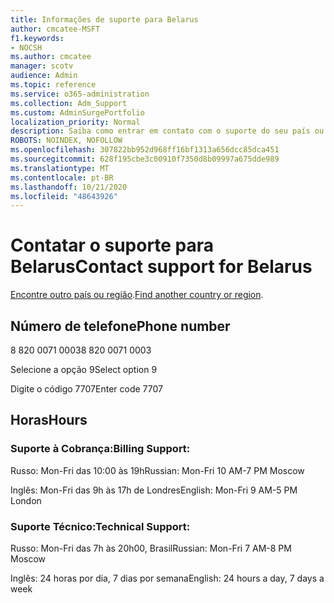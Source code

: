 ```yaml
---
title: Informações de suporte para Belarus
author: cmcatee-MSFT
f1.keywords:
- NOCSH
ms.author: cmcatee
manager: scotv
audience: Admin
ms.topic: reference
ms.service: o365-administration
ms.collection: Adm_Support
ms.custom: AdminSurgePortfolio
localization_priority: Normal
description: Saiba como entrar em contato com o suporte do seu país ou região.
ROBOTS: NOINDEX, NOFOLLOW
ms.openlocfilehash: 307822bb952d968ff16bf1313a656dcc85dca451
ms.sourcegitcommit: 628f195cbe3c00910f7350d8b09997a675dde989
ms.translationtype: MT
ms.contentlocale: pt-BR
ms.lasthandoff: 10/21/2020
ms.locfileid: "48643926"
---
```

# <a name="contact-support-for-belarus"></a><span data-ttu-id="9acb7-103">Contatar o suporte para Belarus</span><span class="sxs-lookup"><span data-stu-id="9acb7-103">Contact support for Belarus</span></span>

<span data-ttu-id="9acb7-104">[Encontre outro país ou região](../contact-support-for-business-products.md).</span><span class="sxs-lookup"><span data-stu-id="9acb7-104">[Find another country or region](../contact-support-for-business-products.md).</span></span>

## <a name="phone-number"></a><span data-ttu-id="9acb7-105">Número de telefone</span><span class="sxs-lookup"><span data-stu-id="9acb7-105">Phone number</span></span>
<span data-ttu-id="9acb7-106">8 820 0071 0003</span><span class="sxs-lookup"><span data-stu-id="9acb7-106">8 820 0071 0003</span></span>

<span data-ttu-id="9acb7-107">Selecione a opção 9</span><span class="sxs-lookup"><span data-stu-id="9acb7-107">Select option 9</span></span>

<span data-ttu-id="9acb7-108">Digite o código 7707</span><span class="sxs-lookup"><span data-stu-id="9acb7-108">Enter code 7707</span></span>

## <a name="hours"></a><span data-ttu-id="9acb7-109">Horas</span><span class="sxs-lookup"><span data-stu-id="9acb7-109">Hours</span></span>
### <a name="billing-support"></a><span data-ttu-id="9acb7-110">Suporte à Cobrança:</span><span class="sxs-lookup"><span data-stu-id="9acb7-110">Billing Support:</span></span>

<span data-ttu-id="9acb7-111">Russo: Mon-Fri das 10:00 às 19h</span><span class="sxs-lookup"><span data-stu-id="9acb7-111">Russian: Mon-Fri 10 AM-7 PM Moscow</span></span>

<span data-ttu-id="9acb7-112">Inglês: Mon-Fri das 9h às 17h de Londres</span><span class="sxs-lookup"><span data-stu-id="9acb7-112">English: Mon-Fri 9 AM-5 PM London</span></span>

### <a name="technical-support"></a><span data-ttu-id="9acb7-113">Suporte Técnico:</span><span class="sxs-lookup"><span data-stu-id="9acb7-113">Technical Support:</span></span>

<span data-ttu-id="9acb7-114">Russo: Mon-Fri das 7h às 20h00, Brasil</span><span class="sxs-lookup"><span data-stu-id="9acb7-114">Russian: Mon-Fri 7 AM-8 PM Moscow</span></span>

<span data-ttu-id="9acb7-115">Inglês: 24 horas por dia, 7 dias por semana</span><span class="sxs-lookup"><span data-stu-id="9acb7-115">English: 24 hours a day, 7 days a week</span></span>
